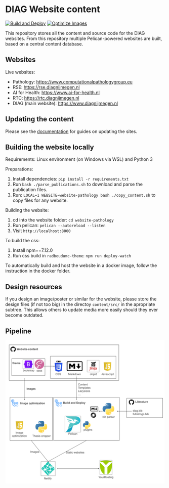 # DIAG Website content

[![Build and Deploy](https://github.com/DIAGNijmegen/website-content/workflows/Build%20and%20Deploy/badge.svg)](https://github.com/DIAGNijmegen/website-content/actions)
[![Optimize Images](https://github.com/DIAGNijmegen/website-content/actions/workflows/images.yml/badge.svg)](https://github.com/DIAGNijmegen/website-content/actions/workflows/images.yml)

This repository stores all the content and source code for the DIAG websites. From this repository multiple Pelican-powered websites are built, based on a central content database.


## Websites

Live websites:

- Pathology: https://www.computationalpathologygroup.eu
- RSE: https://rse.diagnijmegen.nl
- AI for Health: https://www.ai-for-health.nl
- RTC: https://rtc.diagnijmegen.nl
- DIAG (main website): https://www.diagnijmegen.nl

## Updating the content

Please see the [documentation](https://github.com/DIAGNijmegen/website-content/tree/master/docs) for guides on updating the sites.

## Building the website locally

Requirements: Linux environment (on Windows via WSL) and Python 3

Preparations:
1. Install dependencies: `pip install -r requirements.txt`
2. Run `bash ./parse_publications.sh` to download and parse the publication files.
3. Run: `LOCAL=1 WEBSITE=website-pathology bash ./copy_content.sh` to copy files for any website.

Building the website:
1. cd into the website folder: `cd website-pathology`
2. Run pelican: `pelican --autoreload --listen`
3. Visit `http://localhost:8000`

To build the css:
1. Install npm==7.12.0 
2. Run css build in `radboudumc-theme`: `npm run deploy-watch`

To automatically build and host the website in a docker image, follow the instruction in the docker folder. 

## Design resources

If you design an image/poster or similar for the website, please store the
design files (if not too big) in the directoy `content/src/` in the apropriate
subtree. This allows others to update media more easily should they ever become
outdated.


## Pipeline
![pipeline](./pipeline.png)


